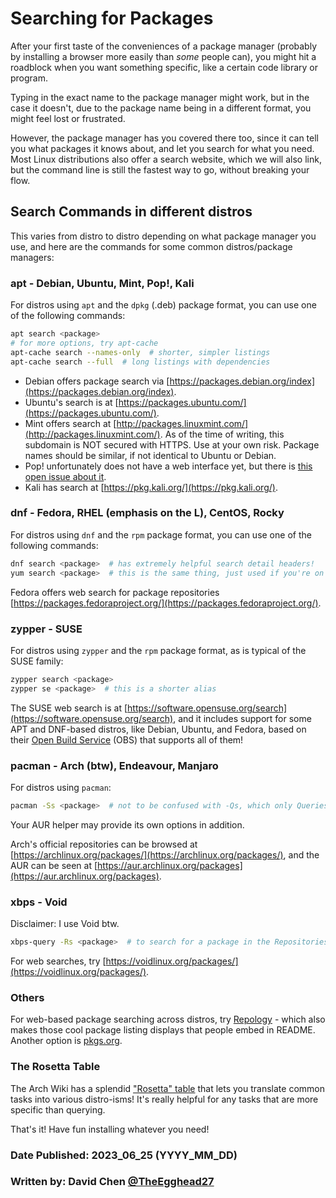 # Searching for Packages

After your first taste of the conveniences of a package manager (probably by
installing a browser more easily than _some_ people can), you might hit a
roadblock when you want something specific, like a certain code library or
program.

Typing in the exact name to the package manager might work, but in the case it
doesn't, due to the package name being in a different format, you might feel
lost or frustrated.

However, the package manager has you covered there too, since it can tell you
what packages it knows about, and let you search for what you need.
Most Linux distributions also offer a search website, which we will also link,
but the command line is still the fastest way to go, without breaking your flow.

## Search Commands in different distros

This varies from distro to distro depending on what package manager you use,
and here are the commands for some common distros/package managers:

### apt - Debian, Ubuntu, Mint, Pop!, Kali

For distros using `apt` and the `dpkg` (.deb) package format, you can use one
of the following commands:

```sh
apt search <package>
# for more options, try apt-cache
apt-cache search --names-only  # shorter, simpler listings
apt-cache search --full  # long listings with dependencies
```

-   Debian offers package search via
    [https://packages.debian.org/index](https://packages.debian.org/index).
-   Ubuntu's search is at
    [https://packages.ubuntu.com/](https://packages.ubuntu.com/).
-   Mint offers search at
    [http://packages.linuxmint.com/](http://packages.linuxmint.com/). As of the
    time of writing, this subdomain is NOT secured with HTTPS. Use at your own
    risk. Package names should be similar, if not identical to Ubuntu or Debian.
-   Pop! unfortunately does not have a web interface yet, but there is [this open
    issue about it](https://github.com/pop-os/website/issues/19).
-   Kali has search at [https://pkg.kali.org/](https://pkg.kali.org/).

### dnf - Fedora, RHEL (emphasis on the L), CentOS, Rocky

For distros using `dnf` and the `rpm` package format, you can use one of the
following commands:

```sh
dnf search <package>  # has extremely helpful search detail headers!
yum search <package>  # this is the same thing, just used if you're on an ancient distro without dnf
```

Fedora offers web search for package repositories
[https://packages.fedoraproject.org/](https://packages.fedoraproject.org/).

### zypper - SUSE

For distros using `zypper` and the `rpm` package format, as is typical of the
SUSE family:

```sh
zypper search <package>
zypper se <package>  # this is a shorter alias
```

The SUSE web search is at
[https://software.opensuse.org/search](https://software.opensuse.org/search),
and it includes support for some APT and DNF-based distros, like Debian,
Ubuntu, and Fedora, based on their [Open Build
Service](https://openbuildservice.org/) (OBS) that supports all of them!

### pacman - Arch (btw), Endeavour, Manjaro

For distros using `pacman`:

```sh
pacman -Ss <package>  # not to be confused with -Qs, which only Queries local packages
```

Your AUR helper may provide its own options in addition.

Arch's official repositories can be browsed at
[https://archlinux.org/packages/](https://archlinux.org/packages/), and the AUR
can be seen at
[https://aur.archlinux.org/packages](https://aur.archlinux.org/packages).

### xbps - Void

Disclaimer: I use Void btw.

```sh
xbps-query -Rs <package>  # to search for a package in the Repositories, without -R, you're only searching through installed packages
```

For web searches, try
[https://voidlinux.org/packages/](https://voidlinux.org/packages/).

### Others

For web-based package searching across distros, try
[Repology](https://repology.org/projects/) - which also makes those cool
package listing displays that people embed in README. Another option is
[pkgs.org](https://pkgs.org/).

### The Rosetta Table

The Arch Wiki has a splendid ["Rosetta" table](https://wiki.archlinux.org/title/Pacman/Rosetta) that lets you translate common tasks into various distro-isms! It's really helpful for any tasks that are more specific than querying.

That's it! Have fun installing whatever you need!

### Date Published: 2023_06_25 (YYYY_MM_DD)

### Written by: David Chen [@TheEgghead27](https://github.com/TheEgghead27)
